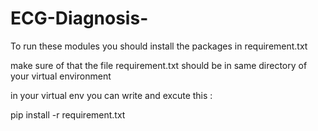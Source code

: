 # ECG-Diagnosis-

To run these modules you should install the packages in requirement.txt

make sure of that the file requirement.txt should be in same directory of your virtual environment 

in your virtual env you can write and excute this :

pip install -r requirement.txt


